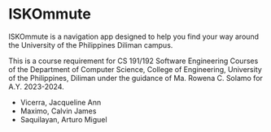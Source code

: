 # ISKOmmute
ISKOmmute is a navigation app designed to help you find your way around the University of the Philippines Diliman campus. 

This is a course requirement for CS 191/192 Software Engineering Courses of the Department of Computer Science, College of Engineering, University of the Philippines, Diliman under the guidance of Ma. Rowena C. Solamo for A.Y. 2023-2024. 

* Vicerra, Jacqueline Ann
* Maximo, Calvin James
* Saquilayan, Arturo Miguel
